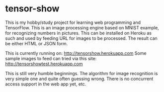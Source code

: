 # tensor-show
This is my hobby/study project for learning web programming and TensorFlow. This is an image processing engine based on MNIST example, for recognizing numbers in pictures. This can be installed on Heroku as such and used by feeding URL for images to be processed. The result can be either HTML or JSON form.

This is currently running on: http://tensorshow.herokuapp.com
Some sample images to feed can tried via this site: http://tensorshowtest.herokuapp.com

This is still very humble beginnings. The algorithm for image recognition is very simple one and quite often guessing wrong. There is no concurrent access support in the web app yet, etc.

